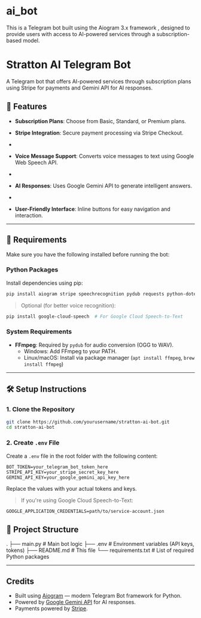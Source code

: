 # ai_bot
This is a Telegram bot built using the Aiogram 3.x framework , designed to provide users with access to AI-powered services through a subscription-based model.

# Stratton AI Telegram Bot


 A Telegram bot that offers AI-powered services through subscription plans using Stripe for payments and Gemini API for AI responses.


## 📌 Features


- **Subscription Plans**: Choose from Basic, Standard, or Premium plans.

- **Stripe Integration**: Secure payment processing via Stripe Checkout.
- 
- **Voice Message Support**: Converts voice messages to text using Google Web Speech API.
- 
- **AI Responses**: Uses Google Gemini API to generate intelligent answers.
- 
- **User-Friendly Interface**: Inline buttons for easy navigation and interaction.
  

---

## 🔧 Requirements


Make sure you have the following installed before running the bot:


### Python Packages

Install dependencies using pip:


```bash
pip install aiogram stripe speechrecognition pydub requests python-dotenv
```

> Optional (for better voice recognition):
```bash
pip install google-cloud-speech  # For Google Cloud Speech-to-Text
```

### System Requirements
- **FFmpeg**: Required by `pydub` for audio conversion (OGG to WAV).
    - Windows: Add FFmpeg to your PATH.
    - Linux/macOS: Install via package manager (`apt install ffmpeg`, `brew install ffmpeg`)

---

## 🛠️ Setup Instructions

### 1. Clone the Repository

```bash
git clone https://github.com/yourusername/stratton-ai-bot.git
cd stratton-ai-bot
```

### 2. Create `.env` File

Create a `.env` file in the root folder with the following content:

```
BOT_TOKEN=your_telegram_bot_token_here
STRIPE_API_KEY=your_stripe_secret_key_here
GEMINI_API_KEY=your_google_gemini_api_key_here
```

Replace the values with your actual tokens and keys.

> If you're using Google Cloud Speech-to-Text:
```
GOOGLE_APPLICATION_CREDENTIALS=path/to/service-account.json
```

## 📁 Project Structure
.
├── main.py              # Main bot logic
├── .env                 # Environment variables (API keys, tokens)
├── README.md            # This file
└── requirements.txt     # List of required Python packages

---

##  Credits

- Built using [Aiogram](https://docs.aiogram.dev/) — modern Telegram Bot framework for Python.
- Powered by [Google Gemini API](https://ai.google/devsite/gemini-api/docs/get-started) for AI responses.
- Payments powered by [Stripe](https://stripe.com/docs/payments/checkout).

